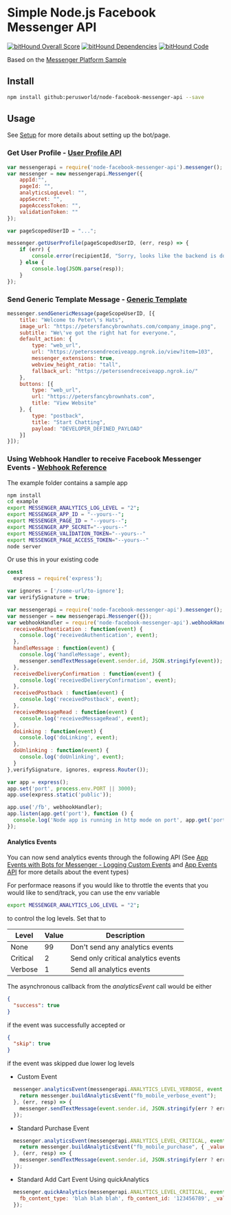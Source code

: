 # Simple Node.js Facebook Messenger API #

[![bitHound Overall Score](https://www.bithound.io/github/perusworld/node-facebook-messenger-api/badges/score.svg)](https://www.bithound.io/github/perusworld/node-facebook-messenger-api)
[![bitHound Dependencies](https://www.bithound.io/github/perusworld/node-facebook-messenger-api/badges/dependencies.svg)](https://www.bithound.io/github/perusworld/node-facebook-messenger-api/master/dependencies/npm)
[![bitHound Code](https://www.bithound.io/github/perusworld/node-facebook-messenger-api/badges/code.svg)](https://www.bithound.io/github/perusworld/node-facebook-messenger-api)

Based on the [Messenger Platform Sample](https://github.com/fbsamples/messenger-platform-samples)

## Install ##
```bash
npm install github:perusworld/node-facebook-messenger-api --save
```


## Usage ##
See [Setup](https://developers.facebook.com/docs/messenger-platform/guides/setup) for more details about setting up the bot/page.

### Get User Profile - [User Profile API](https://developers.facebook.com/docs/messenger-platform/user-profile) ##
```javascript
var messengerapi = require('node-facebook-messenger-api').messenger();
var messenger = new messengerapi.Messenger({
    appId:"",
    pageId: "",
    analyticsLogLevel: "",
    appSecret: "",
    pageAccessToken: "",
    validationToken: ""
});

var pageScopedUserID = "...";

messenger.getUserProfile(pageScopedUserID, (err, resp) => {
    if (err) {
        console.error(recipientId, "Sorry, looks like the backend is down :-(");
    } else {
        console.log(JSON.parse(resp));
    }
});
```

### Send Generic Template Message - [Generic Template](https://developers.facebook.com/docs/messenger-platform/send-api-reference/generic-template) ###
```javascript
messenger.sendGenericMessage(pageScopeUserID, [{
    title: "Welcome to Peter\'s Hats",
    image_url: "https://petersfancybrownhats.com/company_image.png",
    subtitle: "We\'ve got the right hat for everyone.",
    default_action: {
        type: "web_url",
        url: "https://peterssendreceiveapp.ngrok.io/view?item=103",
        messenger_extensions: true,
        webview_height_ratio: "tall",
        fallback_url: "https://peterssendreceiveapp.ngrok.io/"
    },
    buttons: [{
        type: "web_url",
        url: "https://petersfancybrownhats.com",
        title: "View Website"
    }, {
        type: "postback",
        title: "Start Chatting",
        payload: "DEVELOPER_DEFINED_PAYLOAD"
    }]
}]);
```

### Using Webhook Handler to receive Facebook Messenger Events - [Webhook Reference](https://developers.facebook.com/docs/messenger-platform/webhook-reference) ###
The example folder contains a sample app 
```bash
npm install
cd example
export MESSENGER_ANALYTICS_LOG_LEVEL = "2";
export MESSENGER_APP_ID = "--yours--";
export MESSENGER_PAGE_ID = "--yours--";
export MESSENGER_APP_SECRET="--yours--"
export MESSENGER_VALIDATION_TOKEN="--yours--"
export MESSENGER_PAGE_ACCESS_TOKEN="--yours--"
node server
```
Or use this in your existing code
```javascript
const
  express = require('express');

var ignores = ['/some-url/to-ignore'];
var verifySignature = true;

var messengerapi = require('node-facebook-messenger-api').messenger();
var messenger = new messengerapi.Messenger({});
var webhookHandler = require('node-facebook-messenger-api').webhookHandler()(messenger, {
  receivedAuthentication : function(event) {
    console.log('receivedAuthentication', event);
  },
  handleMessage : function(event) {
    console.log('handleMessage', event);
    messenger.sendTextMessage(event.sender.id, JSON.stringify(event));
  },
  receivedDeliveryConfirmation : function(event) {
    console.log('receivedDeliveryConfirmation', event);
  },
  receivedPostback : function(event) {
    console.log('receivedPostback', event);
  },
  receivedMessageRead : function(event) {
    console.log('receivedMessageRead', event);
  },
  doLinking : function(event) {
    console.log('doLinking', event);
  },
  doUnlinking : function(event) {
    console.log('doUnlinking', event);
  }
},verifySignature, ignores, express.Router());

var app = express();
app.set('port', process.env.PORT || 3000);
app.use(express.static('public'));

app.use('/fb', webhookHandler);
app.listen(app.get('port'), function () {
  console.log('Node app is running in http mode on port', app.get('port'));
});
```
#### Analytics Events ####
You can now send analytics events through the following API (See [App Events with Bots for Messenger - Logging Custom Events](https://developers.facebook.com/docs/app-events/bots-for-messenger#logging-custom-events) and [App Events API](https://developers.facebook.com/docs/marketing-api/app-event-api/v2.9) for more details about the event types)

For performace reasons if you would like to throttle the events that you would like to send/track, you can use the env variable
```bash
export MESSENGER_ANALYTICS_LOG_LEVEL = "2";
```
to control the log levels. Set that to 

Level | Value | Description |
--- | --- | --- |
None | 99 | Don't send any analytics events |
Critical | 2 | Send only critical analytics events |
Verbose | 1 | Send all analytics events |

The asynchronous callback from the *analyticsEvent* call would be either 
```json
{
  "success": true
}
```
if the event was successfully accepted or
```json
{
  "skip": true
}
```
if the event was skipped due lower log levels

 - Custom Event
```javascript
  messenger.analyticsEvent(messengerapi.ANALYTICS_LEVEL_VERBOSE, event.sender.id, () => {
    return messenger.buildAnalyticsEvent("fb_mobile_verbose_event");
  }, (err, resp) => {
    messenger.sendTextMessage(event.sender.id, JSON.stringify(err ? err : resp));
  });
```

 - Standard Purchase Event
```javascript
  messenger.analyticsEvent(messengerapi.ANALYTICS_LEVEL_CRITICAL, event.sender.id, () => {
    return messenger.buildAnalyticsEvent("fb_mobile_purchase", { _valueToSum: 9.99, fb_currency: 'USD' });
  }, (err, resp) => {
    messenger.sendTextMessage(event.sender.id, JSON.stringify(err ? err : resp));
  });
```
 - Standard Add Cart Event Using quickAnalytics
```javascript
  messenger.quickAnalytics(messengerapi.ANALYTICS_LEVEL_CRITICAL, event.sender.id, "fb_mobile_add_to_cart", {
    fb_content_type: 'blah blah blah', fb_content_id: '123456789', _valueToSum: 9.99, fb_currency: 'USD'
  });
```